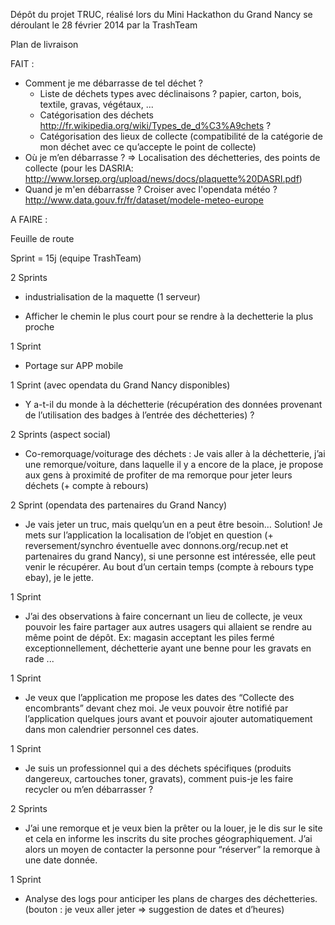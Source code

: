 Dépôt du projet TRUC, réalisé lors du Mini Hackathon du Grand Nancy se déroulant le 28 février 2014 par la TrashTeam


Plan de livraison



FAIT :

- Comment je me débarrasse de tel déchet ?
    - Liste de déchets types avec déclinaisons ? papier, carton, bois, textile, gravas, végétaux, ...
    - Catégorisation des déchets http://fr.wikipedia.org/wiki/Types_de_d%C3%A9chets ?
    - Catégorisation des lieux de collecte (compatibilité de la catégorie de mon déchet avec ce qu’accepte le point de collecte)
- Où je m’en débarrasse ? => Localisation des déchetteries, des points de collecte (pour les DASRIA: http://www.lorsep.org/upload/news/docs/plaquette%20DASRI.pdf)
- Quand je m'en débarrasse ? Croiser avec l'opendata météo ? http://www.data.gouv.fr/fr/dataset/modele-meteo-europe





A FAIRE :

Feuille de route

Sprint = 15j (equipe TrashTeam)

2 Sprints

- industrialisation de la maquette (1 serveur)

- Afficher le chemin le plus court pour se rendre à la dechetterie la plus proche

1 Sprint

- Portage sur APP mobile

1 Sprint (avec opendata du Grand Nancy disponibles)

- Y a-t-il du monde à la déchetterie (récupération des données provenant de l’utilisation des badges à l’entrée des déchetteries) ?

2 Sprints (aspect social)

- Co-remorquage/voiturage des déchets : Je vais aller à la déchetterie, j’ai une remorque/voiture, dans laquelle il y a encore de la place, je propose aux gens à proximité de profiter de ma remorque pour jeter leurs déchets (+ compte à rebours)

2 Sprint (opendata des partenaires du Grand Nancy)

- Je vais jeter un truc, mais quelqu’un en a peut être besoin… Solution! Je mets sur l’application la localisation de l’objet en question (+ reversement/synchro éventuelle avec donnons.org/recup.net et partenaires du grand Nancy), si une personne est intéressée, elle peut venir le récupérer. Au bout d’un certain temps (compte à rebours type ebay), je le jette.

1 Sprint

- J’ai des observations à faire concernant un lieu de collecte, je veux pouvoir les faire partager aux autres usagers qui allaient se rendre au même point de dépôt. Ex: magasin acceptant les piles fermé exceptionnellement, déchetterie ayant une benne pour les gravats en rade ... 

1 Sprint

- Je veux que l’application me propose les dates des “Collecte des encombrants” devant chez moi. Je veux pouvoir être notifié par l’application quelques jours avant et pouvoir ajouter automatiquement dans mon calendrier personnel ces dates.

1 Sprint

- Je suis un professionnel qui a des déchets spécifiques (produits dangereux, cartouches toner, gravats), comment puis-je les faire recycler ou m’en débarrasser ?


2 Sprints

- J’ai une remorque et je veux bien la prêter ou la louer, je le dis sur le site et cela en informe les inscrits du site proches géographiquement. J’ai alors un moyen de contacter la personne pour “réserver” la remorque à une date donnée.



1 Sprint

- Analyse des logs pour anticiper les plans de charges des déchetteries. (bouton : je veux aller jeter => suggestion de dates et d’heures)
